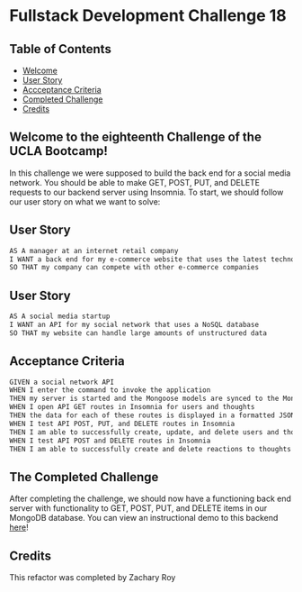 # Fullstack Development Challenge 18

## Table of Contents

- [Welcome](#welcome-to-the-eighteenth-challenge-of-the-ucla-bootcamp)
- [User Story](#user-story)
- [Accceptance Criteria](#acceptance-criteria)
- [Completed Challenge](#the-completed-challenge)
- [Credits](#credits)

## Welcome to the eighteenth Challenge of the UCLA Bootcamp!

In this challenge we were supposed to build the back end for a social media network. You should be able to make GET, POST, PUT, and DELETE requests to our backend server using Insomnia. To start, we should follow our user story on what we want to solve:

## User Story

```md
AS A manager at an internet retail company
I WANT a back end for my e-commerce website that uses the latest technologies
SO THAT my company can compete with other e-commerce companies
```

## User Story

```md
AS A social media startup
I WANT an API for my social network that uses a NoSQL database
SO THAT my website can handle large amounts of unstructured data
```

## Acceptance Criteria

```md
GIVEN a social network API
WHEN I enter the command to invoke the application
THEN my server is started and the Mongoose models are synced to the MongoDB database
WHEN I open API GET routes in Insomnia for users and thoughts
THEN the data for each of these routes is displayed in a formatted JSON
WHEN I test API POST, PUT, and DELETE routes in Insomnia
THEN I am able to successfully create, update, and delete users and thoughts in my database
WHEN I test API POST and DELETE routes in Insomnia
THEN I am able to successfully create and delete reactions to thoughts and add and remove friends to a user’s friend list
```

## The Completed Challenge

After completing the challenge, we should now have a functioning back end server with functionality to GET, POST, PUT, and DELETE items in our MongoDB database. You can view an instructional demo to this backend [here](https://drive.google.com/file/d/1lCtxvnph5ue5My68xT8hyNktDCNrFOJe/view?usp=sharing)!

## Credits
This refactor was completed by Zachary Roy
